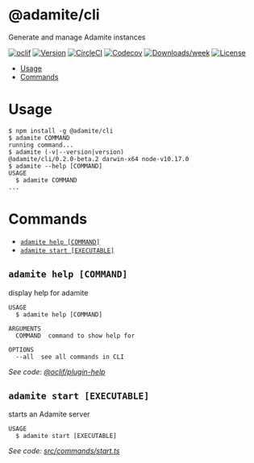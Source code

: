@adamite/cli
============

Generate and manage Adamite instances

[![oclif](https://img.shields.io/badge/cli-oclif-brightgreen.svg)](https://oclif.io)
[![Version](https://img.shields.io/npm/v/@adamite/cli.svg)](https://npmjs.org/package/@adamite/cli)
[![CircleCI](https://circleci.com/gh/adamitejs/cli/tree/master.svg?style=shield)](https://circleci.com/gh/adamitejs/cli/tree/master)
[![Codecov](https://codecov.io/gh/adamitejs/cli/branch/master/graph/badge.svg)](https://codecov.io/gh/adamitejs/cli)
[![Downloads/week](https://img.shields.io/npm/dw/@adamite/cli.svg)](https://npmjs.org/package/@adamite/cli)
[![License](https://img.shields.io/npm/l/@adamite/cli.svg)](https://github.com/adamitejs/cli/blob/master/package.json)

<!-- toc -->
* [Usage](#usage)
* [Commands](#commands)
<!-- tocstop -->
# Usage
<!-- usage -->
```sh-session
$ npm install -g @adamite/cli
$ adamite COMMAND
running command...
$ adamite (-v|--version|version)
@adamite/cli/0.2.0-beta.2 darwin-x64 node-v10.17.0
$ adamite --help [COMMAND]
USAGE
  $ adamite COMMAND
...
```
<!-- usagestop -->
# Commands
<!-- commands -->
* [`adamite help [COMMAND]`](#adamite-help-command)
* [`adamite start [EXECUTABLE]`](#adamite-start-executable)

## `adamite help [COMMAND]`

display help for adamite

```
USAGE
  $ adamite help [COMMAND]

ARGUMENTS
  COMMAND  command to show help for

OPTIONS
  --all  see all commands in CLI
```

_See code: [@oclif/plugin-help](https://github.com/oclif/plugin-help/blob/v2.2.0/src/commands/help.ts)_

## `adamite start [EXECUTABLE]`

starts an Adamite server

```
USAGE
  $ adamite start [EXECUTABLE]
```

_See code: [src/commands/start.ts](https://github.com/adamitejs/cli/blob/v0.2.0-beta.2/src/commands/start.ts)_
<!-- commandsstop -->
